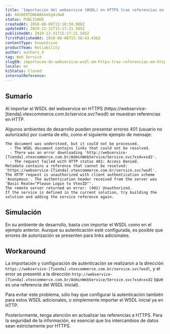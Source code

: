 ```yaml
---
title: 'Importación del webservice (WSDL) en HTTPS trae referencias en HTTP'
id: 4dnbERTOWkWAkkmSg4i0w8
status: PUBLISHED
createdAt: 2018-08-06T15:10:50.988Z
updatedAt: 2019-12-31T15:17:21.585Z
publishedAt: 2019-12-31T15:17:21.585Z
firstPublishedAt: 2018-08-06T15:38:43.436Z
contentType: knownIssue
productTeam: Reliability
author: authors_4
tag: Web Service
slugEN: importacao-do-webservice-wsdl-em-https-traz-referencias-em-http
locale: es
kiStatus: Closed
internalReference: 
---
```


## Sumario

Al importar el WSDL del webservice en HTTPS (https://webservice-\[tienda].vtexcommerce.com.br/service.svc?wsdl) se muestran referencias en HTTP.

Algunos ambientes de desarrollo pueden presentar errores 401 (usuario no autorizado) por cuenta de ello, como el siguiente ejemplo de mensaje:

```
The document was understood, but it could not be processed.
  - The WSDL document contains links that could not be resolved.
  - There was an error downloading 'http://webservice-[Tienda].vtexcommerce.com.br/AdminWebService/Service.svc?xsd=xsd2'.
  - The request failed with HTTP status 401: Access Denied.
Metadata contains a reference that cannot be resolved: 'https://webservice-[Tienda].vtexcommerce.com.br/service.svc?wsdl'.
The HTTP request is unauthorized with client authentication scheme 'Anonymous'. The authentication header received from the server was 'Basic Realm="Please Login to VtexID"'.
The remote server returned an error: (401) Unauthorized.
If the service is defined in the current solution, try building the solution and adding the service reference again.
```

## Simulación

En su ambiente de desarrollo, basta con importar el WSDL como en el ejemplo anterior. Aunque su autenticación esté configurada, es posible que errores de autorización se presenten para links adicionales.

## Workaround

La importación y configuración de autenticación se realizaron a la dirección `https://webservice-[Tienda].vtexcommerce.com.br/service.svc?wsdl`, y el error se presentó a la dirección `http://webservice-[Tienda].vtexcommerce.com.br/AdminWebService/Service.svc?xsd=xsd2` (que es una referencia del WSDL inicial).

Para evitar este problema, sólo hay que configurar la autenticación también para estos WSDL adicionales, o simplemente importar el WSDL inicial ya en HTTP.

Posteriormente, tenga atención en actualizar las referencias a HTTPS. Para la seguridad de la información, es esencial que los intercambios de datos sean estrictamente por HTTPS.

